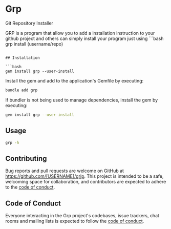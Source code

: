 # Grp
Git Repository Installer

GRP is a program that allow you to add a installation instruction to your github project and others can simply install your program just using ```bash
grp install (username/repo)
```

## Installation

```bash
gem install grp --user-install
```

Install the gem and add to the application's Gemfile by executing:

```bash
bundle add grp
```

If bundler is not being used to manage dependencies, install the gem by executing:

```bash
gem install grp --user-install
```

## Usage

```bash
grp -h
```

## Contributing

Bug reports and pull requests are welcome on GitHub at https://github.com/[USERNAME]/grip. This project is intended to be a safe, welcoming space for collaboration, and contributors are expected to adhere to the [code of conduct](https://github.com/southernclaim/grp/blob/master/CODE_OF_CONDUCT.md).

## Code of Conduct

Everyone interacting in the Grp project's codebases, issue trackers, chat rooms and mailing lists is expected to follow the [code of conduct](https://github.com/southernclaim/grp/blob/master/CODE_OF_CONDUCT.md).
